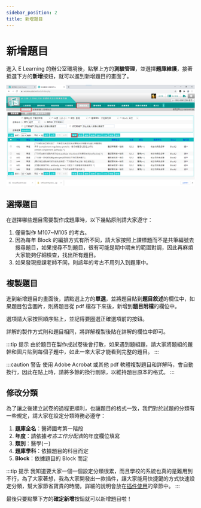 ```yaml
---
sidebar_position: 2
title: 新增題目
---
```


# 新增題目

進入 E Learning 的辦公室環境後，點擊上方的**測驗管理**，並選擇**題庫維護**，接著抵選下方的**新增**按鈕，就可以進到新增題目的畫面了。

![Add question](../assets/add-question.png)

## 選擇題目

在選擇哪些題目需要製作成題庫時，以下幾點原則請大家遵守：

1. 僅需製作 M107~M105 的考古。
2. 因為每年 Block 的編排方式有所不同，請大家按照上課標題而不是共筆編號去搜尋題目，如果搜尋不到題目，很有可能是期中期末的範圍對調，因此再麻煩大家能夠仔細檢查，找出所有題目。
3. 如果發現授課老師不同，則該年的考古不用列入到題庫中。

## 複製題目

進到新增題目的畫面後，請點選上方的**單選**，並將題目貼到**題目敘述**的欄位中，如果題目包含圖片，則將題目從 pdf 檔存下來後，新增到**題目附檔**的欄位中。

選項請大家按照順序貼上，並記得要圈選正確選項前的按鈕。

詳解的製作方式則和題目相同，將詳解複製後貼在詳解的欄位中即可。

:::tip 提示
由於題目在製作成試卷後會打散，如果遇到題組題，請大家將題組的題幹和圖片貼到每個子題中，如此一來大家才能看到完整的題目。
:::

:::caution 警告
使用 Adobe Acrobat 或其他 pdf 軟體複製題目和詳解時，會自動換行，因此在貼上時，請將多餘的換行刪除，以維持題目原本的格式。
:::


## 修改分類

為了讓之後建立試卷的過程更順利，也讓題目的格式一致，我們對於試題的分類有一些規定，請大家在設定分類時務必遵守：

1. **題庫全名**：醫師國考第一階段
2. **年度**：請依據*考古工作分配表*的年度欄位填寫
3. **類別**：醫學(ㄧ)
4. **題庫學科**：依據題目的科目而定
5. **Block**：依據題目的 Block 而定

:::tip 提示
我知道要大家一個一個設定分類很累，而且學校的系統也真的是難用到不行，為了大家著想，我為大家開發出一款插件，讓大家能用快捷鍵的方式快速設定分類，幫大家節省寶貴的時間，詳細的說明會放在[插件使用](../extension/question-classification.md)的章節中。
:::

最後只要點擊下方的**確定新增**按鈕就可以新增題目啦！
